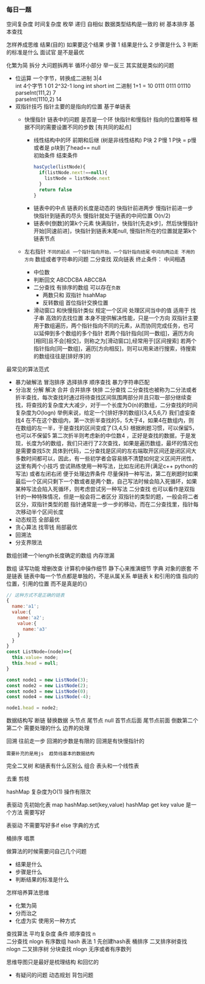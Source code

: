 ### 每日一题

空间复杂度  时间复杂度
枚举
递归 自相似 数据类型结构是一致的 树 
基本排序
基本查找

怎样养成思维 结果(目的)  如果要这个结果 步骤
1 结果是什么
2 步骤是什么
3 判断的标准是什么 面试官 是不是最优 

化繁为简
拆分  大问题拆两半  循环小部分 
举一反三  其实就是类似的问题


- 位运算 一个字节，转换成二进制  3|4  
int 4个字节  1 01  2^32-1  long int short int 
  二进制 1+1 = 10 
  0111
  0111
  01110
parseInt(111,2)   7  
parseInt(1110,2)  14
- 双指针技巧 指针主要的是指向的位置 基于单链表
  - 快慢指针  链表中的问题  是否是一个环  快指针和慢指针 指向的位置相等 根据不同的需要设置不同的步数 [有共同的起点]
      - 线性结构中的环 前期和后继 (树是非线性结构) 
        P块 2  P慢 1  P快 = p慢  或者是 p块到了head== null   
        初始条件  结束条件
        ```js
        hasCycle(listNode){
          if(listNode.next!==null){
            listNode = listNode.next
          }
          return false
        }
        ```
      - 链表中的中点 链表的长度是动态的
        快指针前进两步  慢指针前进一步  快指针到链表的尽头 慢指针就处于链表的中间位置  O(n/2)
      - 链表中[倒数]的第k个元素
        快满指针，快指针[先走k步]，然后快慢指针开始[同速前进]，快指针到链表末尾null, 慢指针所在的位置就是第k个链表节点 

  - 左右指针 
    `不同的起点 一个指针指向开始，一个指针指向结尾`
    `中间向两边走 不用的方向`
    数组或者字符串的问题  二分查找 双向链表
    终止条件： 中间相遇
    - 中位数
    - 判断回文 ABCDCBA  ABCCBA
    - 二分查找
      有排序的数组 可以存在`负数`
      - 两数只和 双指针  hsahMap 
      - 反转数组 首位指针交换位置
    - 滑动窗口 和快慢指针类似 规定一个区间 处理区间当中的值
      适用于 找子串 高效的去找位置  本身不提供解决性能，只是一个方向
  双指针主要用于数组遍历，两个指针指向不同的元素，从而协同完成任务，也可以延伸到多个数组的多个指针
  若两个指针指向[同一数组]，遍历方向[相同]且不会[相交]，则称之为[滑动窗口],经常用于[区间搜索] 
  若两个指针指向[同一数组]，遍历[方向相反]，则可以用来进行搜索，待搜索的数组往往是[排好序]的
  
最常见的算法范式
- 暴力破解法
  冒泡排序
  选择排序
  顺序查找
  暴力字符串匹配
- 分治发 
  分解
  解决
  合并
  合并排序
  快排
  二分查找
    二分查找也被称为二分法或者折半查找，每次查找时通过将待查找区间氛围两部分并且只取一部分继续查找，将查找的复杂度大大减少，对于一个长度为O(n)的数组，二分查找的时间复杂度为O(logn)
    举例来说，给定一个[排好序的数组]{3,4,5,6,7} 我们虚妄查找4 在不在这个数组内，第一次折半查找的5，5大于4，如果4在数组内，则在数组的左一半，于是查找的区间变成了{3,4,5} 根据刷题习惯，可以保留5，也可以不保留5 第二次折半则考虑新的中位数4 ，正好是查找的数据，于是发现，长度为5的数组，我们只进行了2次查找，如果是遍历数组，最坏的情况也是需要查找5次
    具体到代码，二分查找是区间的左右端取开区间还是闭区间大多数时间都可以，因此，有一些初学者会容易搞不清楚如何定义区间开闭性，这里有两个小技巧 尝试熟练使用一种写法，比如左闭右开(满足c++ python的写法) 或者左闭右闭 便于处理边界条件 尽量保持一种写法，第二在刷题时如果最后一个区间只剩下一个数或者是两个数，自己写法时候会陷入死循环，如果某种写法会陷入死循环，则考虑尝试另一种写法
    二分查找 也可以看作是双指针的一种特殊情况，但是一般会将二者区分 双指针的类型的题，一般会将二者区分，双指针类型的题 指针通常是一步一步的移动，而在二分查找里，指针每次移动半个区间长度
- 动态规范 全部最优
- 贪心算法 找零钱 局部最优
- 回溯法
- 分支界限法



数组创建一个length长度确定的数组
内存泄漏

数组 读写功能 增删改查
计算机中操作细节 静下心来推演细节
字典 
对象的嵌套 不是链表
链表中每一个节点都是单独的，不是从属关系 单链表
k 和引用的值 指向的位置，引用的位置  而不是真是的{}
```js
// 这种方式不是正确的链表
{
  name:'a1';
  value:{
    name:'a2';
    value:{
      name:'a3'
    }
  }
}
const ListNode=(node)=>{
  this.value= node;
  this.head = null;
}

const node1 = new ListNode(3);
const node2 = new ListNode(2);
const node3 = new ListNode(0);
const node4 = new ListNode(-4);

node1.head = node2;
```

数据结构写 断链 替换数据
头节点 尾节点 null
首节点后面 尾节点前面 倒数第二个 第二个 需要处理的什么  边界的处理

回溯 往前走一步  回溯的步数是有限的 回溯是有快慢指针的


`需要补充的是用js  趋势线基本的数据结构`

完全二叉树 和链表有什么区别么
组合  表头和一个线性表

去重 剪枝 

hashMap 复杂度为O(1) 操作有限次

表驱动
先初始化表 map hashMap.set(key,value)
hashMap get 
key value 是一个方法 需要写好

表驱动 不需要写好多if else 
字典的方式

桶排序 唱票




做算法的时候需要问自己几个问题
  - 结果是什么
  - 步骤是什么
  - 判断结果的标准是什么

怎样培养算法思维
  - 化繁为简
  - 分而治之
  - 化虚为实 使用另一种方式


  查找算法
                平均复杂度     条件
     顺序查找       n   
     二分查找       nlogn     有序数组
     hash 表法      1         先创建hash表  桶排序
     二叉排序树查找  nlogn      二叉排序树
     分块查找       nlogn      无序或者有序数列
  


  思维导图只是最好是梳理结构 和回忆的
  - 有疑问的问题  动态规划 背包问题
  


  

    
